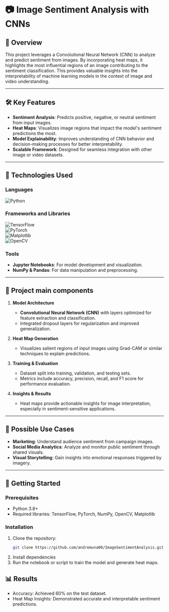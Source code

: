 # 📷 Image Sentiment Analysis with CNNs  

## 🌟 Overview  
This project leverages a Convolutional Neural Network (CNN) to analyze and predict sentiment from images. By incorporating heat maps, it highlights the most influential regions of an image contributing to the sentiment classification. This provides valuable insights into the interpretability of machine learning models in the context of image and video understanding.  

---

## 🛠️ Key Features  
- **Sentiment Analysis**: Predicts positive, negative, or neutral sentiment from input images.  
- **Heat Maps**: Visualizes image regions that impact the model's sentiment predictions the most.  
- **Model Explainability**: Improves understanding of CNN behavior and decision-making processes for better interpretability.  
- **Scalable Framework**: Designed for seamless integration with other image or video datasets.  

---

## 🧰 Technologies Used  

### **Languages**  
![Python](https://img.shields.io/badge/Python-%233776AB.svg?style=for-the-badge&logo=python&logoColor=white)

### **Frameworks and Libraries**  
![TensorFlow](https://img.shields.io/badge/TensorFlow-%23FF6F00.svg?style=for-the-badge&logo=tensorflow&logoColor=white)  
![PyTorch](https://img.shields.io/badge/PyTorch-%23EE4C2C.svg?style=for-the-badge&logo=pytorch&logoColor=white)  
![Matplotlib](https://img.shields.io/badge/Matplotlib-%23FF9F00.svg?style=for-the-badge&logo=python&logoColor=white)  
![OpenCV](https://img.shields.io/badge/OpenCV-%235C2D91.svg?style=for-the-badge&logo=opencv&logoColor=white)

### **Tools**  
- **Jupyter Notebooks**: For model development and visualization.  
- **NumPy & Pandas**: For data manipulation and preprocessing.  

---

## 📂 Project main components  

1. **Model Architecture**  
   - **Convolutional Neural Network (CNN)** with layers optimized for feature extraction and classification.  
   - Integrated dropout layers for regularization and improved generalization.  

2. **Heat Map Generation**  
   - Visualizes salient regions of input images using Grad-CAM or similar techniques to explain predictions.  

3. **Training & Evaluation**  
   - Dataset split into training, validation, and testing sets.  
   - Metrics include accuracy, precision, recall, and F1 score for performance evaluation.  

4. **Insights & Results**  
   - Heat maps provide actionable insights for image interpretation, especially in sentiment-sensitive applications.  

---

## 🎯 Possible Use Cases  
- **Marketing**: Understand audience sentiment from campaign images.  
- **Social Media Analytics**: Analyze and monitor public sentiment through shared visuals.  
- **Visual Storytelling**: Gain insights into emotional responses triggered by imagery.  

---

## 🚀 Getting Started  

### Prerequisites  
- Python 3.8+  
- Required libraries: TensorFlow, PyTorch, NumPy, OpenCV, Matplotlib  

### Installation  
1. Clone the repository:  
    ```bash
    git clone https://github.com/andremuna00/ImageSentimentAnalysis.git
    ```
2. Install dependencies
3. Run the notebook or script to train the model and generate heat maps.

## 📊 Results
- Accuracy: Achieved 60% on the test dataset.
- Heat Map Insights: Demonstrated accurate and interpretable sentiment predictions.
